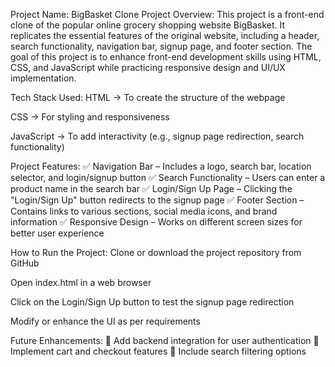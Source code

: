 Project Name: BigBasket Clone
Project Overview:
This project is a front-end clone of the popular online grocery shopping website BigBasket. It replicates the essential features of the original website, including a header, search functionality, navigation bar, signup page, and footer section. The goal of this project is to enhance front-end development skills using HTML, CSS, and JavaScript while practicing responsive design and UI/UX implementation.

Tech Stack Used:
HTML → To create the structure of the webpage

CSS → For styling and responsiveness

JavaScript → To add interactivity (e.g., signup page redirection, search functionality)

Project Features:
✅ Navigation Bar – Includes a logo, search bar, location selector, and login/signup button
✅ Search Functionality – Users can enter a product name in the search bar
✅ Login/Sign Up Page – Clicking the "Login/Sign Up" button redirects to the signup page
✅ Footer Section – Contains links to various sections, social media icons, and brand information
✅ Responsive Design – Works on different screen sizes for better user experience

How to Run the Project:
Clone or download the project repository from GitHub

Open index.html in a web browser

Click on the Login/Sign Up button to test the signup page redirection

Modify or enhance the UI as per requirements

Future Enhancements:
🚀 Add backend integration for user authentication
🚀 Implement cart and checkout features
🚀 Include search filtering options
